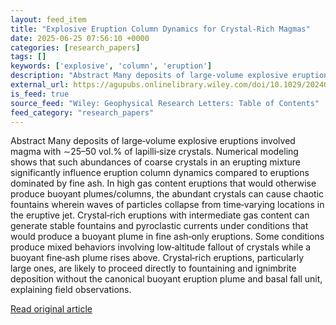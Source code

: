 ```yaml
---
layout: feed_item
title: "Explosive Eruption Column Dynamics for Crystal‐Rich Magmas"
date: 2025-06-25 07:56:10 +0000
categories: [research_papers]
tags: []
keywords: ['explosive', 'column', 'eruption']
description: "Abstract Many deposits of large‐volume explosive eruptions involved magma with ∼25–50 vol"
external_url: https://agupubs.onlinelibrary.wiley.com/doi/10.1029/2024GL114069?af=R
is_feed: true
source_feed: "Wiley: Geophysical Research Letters: Table of Contents"
feed_category: "research_papers"
---
```


Abstract Many deposits of large‐volume explosive eruptions involved magma with ∼25–50 vol.% of lapilli‐size crystals. Numerical modeling shows that such abundances of coarse crystals in an erupting mixture significantly influence eruption column dynamics compared to eruptions dominated by fine ash. In high gas content eruptions that would otherwise produce buoyant plumes/columns, the abundant crystals can cause chaotic fountains wherein waves of particles collapse from time‐varying locations in the eruptive jet. Crystal‐rich eruptions with intermediate gas content can generate stable fountains and pyroclastic currents under conditions that would produce a buoyant plume in fine ash‐only eruptions. Some conditions produce mixed behaviors involving low‐altitude fallout of crystals while a buoyant fine‐ash plume rises above. Crystal‐rich eruptions, particularly large ones, are likely to proceed directly to fountaining and ignimbrite deposition without the canonical buoyant eruption plume and basal fall unit, explaining field observations.

[Read original article](https://agupubs.onlinelibrary.wiley.com/doi/10.1029/2024GL114069?af=R)
